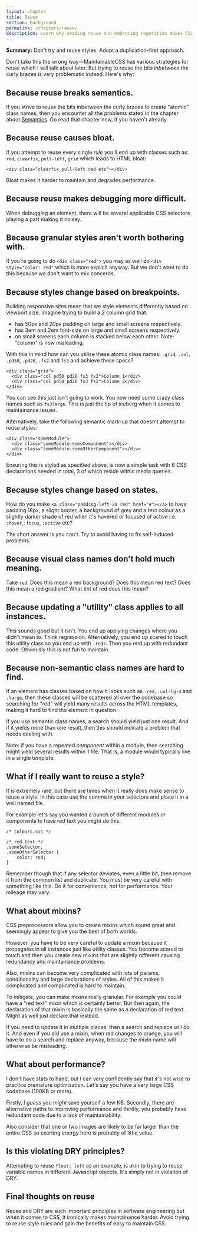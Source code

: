 ```yaml
---
layout: chapter
title: Reuse
section: Background
permalink: /chapters/reuse/
description: Learn why avoding reuse and embracing repetition makes CSS maintenance easier.
---
```


**Summary:** Don't try and reuse styles. Adopt a duplication-first approach.

Don't take this the wrong way&mdash;MaintainableCSS has various strategies for reuse which I will talk about later. But trying to reuse the bits *inbetween* the curly braces is very problematic indeed. Here's why:

## Because reuse breaks semantics.

If you strive to reuse the bits inbetween the curly braces to create "atomic" class names, then you encounter all the problems stated in the chapter about [Semantics](/chapters/semantics/). Go read that chapter now, if you haven't already.

## Because reuse causes bloat.

If you attempt to reuse every single *rule* you'll end up with classes such as: `red`, `clearfix`, `pull-left`, `grid` which leads to HTML bloat:

	<div class="clearfix pull-left red etc"></div>

Bloat makes it harder to maintain and degrades performance.

## Because reuse makes debugging more difficult.

When debugging an element, there will be several applicable CSS selectors playing a part making it noisey.

## Because granular styles aren't worth bothering with.

If you're going to do `<div class="red">` you may as well do `<div style="color: red"` which is more explicit anyway. But we don't want to do this because we don't want to mix concerns.

## Because styles change based on breakpoints.

Building responsive sites mean that we style elements differently based on viewport size. Imagine trying to build a 2 column grid that:

- has 50px and 20px padding on large and small screens respectively.
- has 3em and 2em font-size on large and small screens respectively.
- on small screens each column is stacked below each other. Note: "column" is now misleading.

With this in mind how can you utilise these atomic class names: `.grid`, `.col`, `.pd50`, `.pd20`, `.fs2` and `fs3` and achieve these specs?

	<div class="grid">
	  <div class="col pd50 pd20 fs3 fs2">Column 1</div>
	  <div class="col pd50 pd20 fs3 fs2">Column 2</div>
	</div>

You can see this just isn't going to work. You now need some crazy class names such as `fs3large`. This is just the tip of iceberg when it comes to maintainance issues.

Alternatively, take the following semantic mark-up that doesn't attempt to reuse styles:

	<div class="someModule">
	  <div class="someModule-someComponent"></div>
	  <div class="someModule-someOtherComponent"></div>
	</div>

Ensuring this is styled as specified above, is now a simple task with 6 CSS declarations needed in total, 3 of which reside within media queries.

## Because styles change based on states.

How do you make `<a class="padding-left-20 red" href="#"></a>` to have padding 18px, a slight border, a background of grey and a text colour as a slightly darker shade of red when it's hovered or focused of active i.e. `:hover`,`:focus`, `:active` etc?

The short answer is you can't. Try to avoid having to fix self-induced problems.

## Because visual class names don't hold much meaning.

Take `red`. Does this mean a red background? Does this mean red text? Does this mean a red gradient? What tint of red does this mean?

## Because updating a "utility" class applies to all instances.

This sounds good but it isn't. You end up applying changes where you didn't mean to. Think regression. Alternatively, you end up scared to touch this utility class so you end up with `.red2`. Then you end up with redundant code. Obviously this is not fun to maintain.

## Because non-semantic class names are hard to find.

If an element has classes based on how it looks such as `.red`, `.col-lg-4` and `.large`, then these classes will be scattered all over the codebase so searching for "red" will yield many results across the HTML templates, making it hard to find the element in question.

If you use semantic class names, a search should yield just one result. And if it yields more than one result, then this should indicate a problem that needs dealing with.

Note: if you have a repeated *component* within a module, then searching might yield several results within 1 file. That is, a module would typically live in a single template.

## What if I really want to reuse a style?

It is extremely rare, but there are times when it really does make sense to reuse a style. In this case use the comma in your selectors and place it in a well named file.

For example let's say you wanted a bunch of different modules or components to have red text you might do this:

	/* colours.css */

	/* red text */
	.someSelector,
	.someOtherSelector {
		color: red;
	}

Remember though that if any selector deviates, even a little bit, then remove it from the common list and duplicate. You must be very careful with something like this. Do it for convenience, not for performance. Your mileage may vary.

## What about mixins?

CSS preprocessors allow you to create mixins which sound great and seemingly appear to give you the best of both worlds.

However, you have to be very careful to update a mixin because it propagates in all instances just like utility classes. You become scared to touch and then you create new mixins that are slightly different causing redundancy and maintainance problems.

Also, mixins can become very complicated with lots of params, conditionality and large declarations of styles. All of this makes it complicated and complicated is hard to maintain.

To mitigate, you can make mixins really granular. For example you could have a "red text" mixin which is certainly better. But then again, the declaration of that mixin is basically the same as a declaration of red text. Might as well just declare that instead.

If you need to update it in multiple places, then a search and replace will do it. And even if you did use a mixin, when red changes to orange, you will have to do a search and replace anyway, because the mixin name will otherwise be misleading.

## What about performance?

I don't have stats to hand, but I can very confidently say that it's not wise to practice premature optimisation. Let's say you have a very large CSS codebase (100KB or more).

Firstly, I *guess* you *might* save yourself a few KB. Secondly, there are alternative paths to improving performance and thirdly, you probably have redundant code due to a lack of maintainability.

Also consider that one or two images are likely to be far larger than the entire CSS so exerting energy here is probably of little value.

## Is this violating DRY principles?

Attempting to reuse `float: left` as an example, is akin to trying to reuse variable names in different Javascript objects. It's simply not in violation of DRY.

## Final thoughts on reuse

Reuse and DRY are such important principles in software engineering but when it comes to CSS, it ironically makes maintainance harder. Avoid trying to reuse style rules and gain the benefits of easy to maintain CSS.

